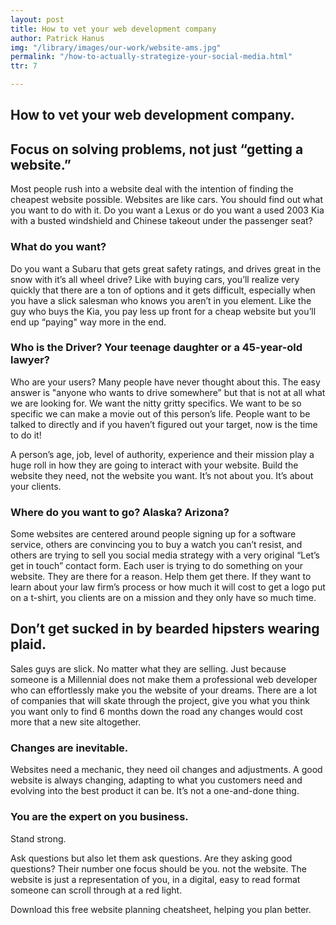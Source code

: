 ```yaml
---
layout: post
title: How to vet your web development company
author: Patrick Hanus
img: "/library/images/our-work/website-ams.jpg"
permalink: "/how-to-actually-strategize-your-social-media.html"
ttr: 7

---
```

## How to vet your web development company.

## Focus on solving problems, not just “getting a website.”
Most people rush into a website deal with the intention of finding the cheapest website possible. Websites are like cars. You should find out what you want to do with it. Do you want a Lexus or do you want a used 2003 Kia with a busted windshield and Chinese takeout under the passenger seat? 

### What do you want?
Do you want a Subaru that gets great safety ratings, and drives great in the snow with it’s all wheel drive? Like with buying cars, you’ll realize very quickly that there are a ton of options and it gets difficult, especially when you have a slick salesman who knows you aren’t in you element. Like the guy who buys the Kia, you pay less up front for a cheap website but you’ll end up “paying" way more in the end.

### Who is the Driver? Your teenage daughter or a 45-year-old lawyer?
Who are your users? Many people have never thought about this. The easy answer is "anyone who wants to drive somewhere” but that is not at all what we are looking for. We want the nitty gritty specifics. We want to be so specific we can make a movie out of this person’s life. People want to be talked to directly and if you haven’t figured out your target, now is the time to do it! 

A person’s age, job, level of authority, experience and their mission play a huge roll in how they are going to interact with your website. Build the website they need, not the website you want. It’s not about you. It’s about your clients.

### Where do you want to go? Alaska? Arizona?
Some websites are centered around people signing up for a software service, others are convincing you to buy a watch you can’t resist, and others are trying to sell you social media strategy with a very original “Let’s get in touch” contact form. Each user is trying to do something on your website. They are there for a reason. Help them get there. If they want to learn about your law firm’s process or how much it will cost to get a logo put on a t-shirt, you clients are on a mission and they only have so much time.


## Don’t get sucked in by bearded hipsters wearing plaid.
Sales guys are slick. No matter what they are selling. Just because someone is a Millennial does not make them a professional web developer who can effortlessly make you the website of your dreams. There are a lot of companies that will skate through the project, give you what you think you want only to find 6 months down the road any changes would cost more that a new site altogether. 

### Changes are inevitable.
Websites need a mechanic, they need oil changes and adjustments. A good website is always changing, adapting to what you customers need and evolving into the best product it can be. It’s not a one-and-done thing.

### You are the expert on you business.
Stand strong.

Ask questions but also let them ask questions. Are they asking good questions?
Their number one focus should be you. not the website. The website is just a representation of you, in a digital, easy to read format someone can scroll through at a red light.

Download this free website planning cheatsheet, helping you plan better.